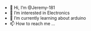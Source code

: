 - 👋 Hi, I’m @Jeremy-181
- 👀 I’m interested in Electronics
- 🌱 I’m currently learning about arduino
- 📫 How to reach me ...

<!---
Jeremy-181/Jeremy-181 is a ✨ special ✨ repository because its `README.md` (this file) appears on your GitHub profile.
You can click the Preview link to take a look at your changes.
--->

